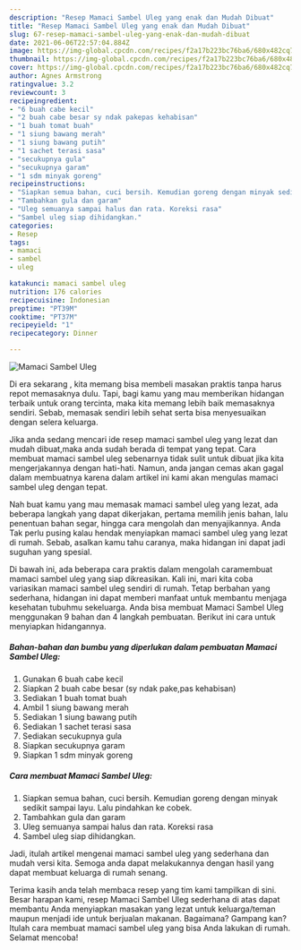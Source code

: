 ```yaml
---
description: "Resep Mamaci Sambel Uleg yang enak dan Mudah Dibuat"
title: "Resep Mamaci Sambel Uleg yang enak dan Mudah Dibuat"
slug: 67-resep-mamaci-sambel-uleg-yang-enak-dan-mudah-dibuat
date: 2021-06-06T22:57:04.884Z
image: https://img-global.cpcdn.com/recipes/f2a17b223bc76ba6/680x482cq70/mamaci-sambel-uleg-foto-resep-utama.jpg
thumbnail: https://img-global.cpcdn.com/recipes/f2a17b223bc76ba6/680x482cq70/mamaci-sambel-uleg-foto-resep-utama.jpg
cover: https://img-global.cpcdn.com/recipes/f2a17b223bc76ba6/680x482cq70/mamaci-sambel-uleg-foto-resep-utama.jpg
author: Agnes Armstrong
ratingvalue: 3.2
reviewcount: 3
recipeingredient:
- "6 buah cabe kecil"
- "2 buah cabe besar sy ndak pakepas kehabisan"
- "1 buah tomat buah"
- "1 siung bawang merah"
- "1 siung bawang putih"
- "1 sachet terasi sasa"
- "secukupnya gula"
- "secukupnya garam"
- "1 sdm minyak goreng"
recipeinstructions:
- "Siapkan semua bahan, cuci bersih. Kemudian goreng dengan minyak sedikit sampai layu. Lalu pindahkan ke cobek."
- "Tambahkan gula dan garam"
- "Uleg semuanya sampai halus dan rata. Koreksi rasa"
- "Sambel uleg siap dihidangkan."
categories:
- Resep
tags:
- mamaci
- sambel
- uleg

katakunci: mamaci sambel uleg 
nutrition: 176 calories
recipecuisine: Indonesian
preptime: "PT39M"
cooktime: "PT37M"
recipeyield: "1"
recipecategory: Dinner

---
```



![Mamaci Sambel Uleg](https://img-global.cpcdn.com/recipes/f2a17b223bc76ba6/680x482cq70/mamaci-sambel-uleg-foto-resep-utama.jpg)

Di era  sekarang , kita memang bisa membeli masakan praktis tanpa harus repot memasaknya dulu. Tapi, bagi kamu yang mau memberikan hidangan terbaik untuk orang tercinta, maka kita memang lebih baik memasaknya sendiri. Sebab, memasak sendiri lebih sehat serta bisa menyesuaikan dengan selera keluarga.

Jika anda sedang mencari ide resep mamaci sambel uleg yang lezat dan mudah dibuat,maka anda sudah berada di tempat yang tepat. Cara membuat mamaci sambel uleg  sebenarnya tidak sulit untuk dibuat jika kita mengerjakannya dengan hati-hati. Namun, anda jangan cemas akan gagal dalam membuatnya 
karena dalam artikel ini kami akan mengulas mamaci sambel uleg dengan tepat.  



Nah buat kamu yang mau memasak mamaci sambel uleg yang lezat, ada beberapa langkah yang dapat dikerjakan, pertama memilih jenis bahan, lalu penentuan bahan segar, hingga cara mengolah dan menyajikannya. Anda Tak perlu pusing kalau hendak menyiapkan mamaci sambel uleg yang lezat di rumah. Sebab, asalkan kamu  tahu caranya, maka hidangan ini dapat jadi suguhan yang spesial.

Di bawah ini, ada beberapa cara praktis  dalam mengolah caramembuat mamaci sambel uleg yang siap dikreasikan. Kali ini, mari kita coba variasikan mamaci sambel uleg sendiri di rumah. Tetap berbahan yang sederhana, hidangan ini dapat memberi manfaat untuk membantu menjaga kesehatan tubuhmu sekeluarga. Anda bisa membuat Mamaci Sambel Uleg menggunakan 9 bahan dan 4 langkah pembuatan. Berikut ini cara untuk menyiapkan hidangannya.

<!--inarticleads1-->

##### Bahan-bahan dan bumbu yang diperlukan dalam pembuatan Mamaci Sambel Uleg:

1. Gunakan 6 buah cabe kecil
1. Siapkan 2 buah cabe besar (sy ndak pake,pas kehabisan)
1. Sediakan 1 buah tomat buah
1. Ambil 1 siung bawang merah
1. Sediakan 1 siung bawang putih
1. Sediakan 1 sachet terasi sasa
1. Sediakan secukupnya gula
1. Siapkan secukupnya garam
1. Siapkan 1 sdm minyak goreng




<!--inarticleads2-->

##### Cara membuat Mamaci Sambel Uleg:

1. Siapkan semua bahan, cuci bersih. Kemudian goreng dengan minyak sedikit sampai layu. Lalu pindahkan ke cobek.
1. Tambahkan gula dan garam
1. Uleg semuanya sampai halus dan rata. Koreksi rasa
1. Sambel uleg siap dihidangkan.




Jadi, itulah artikel mengenai  mamaci sambel uleg  yang sederhana dan mudah versi kita. Semoga anda dapat melakukannya dengan hasil yang dapat membuat keluarga di rumah senang. 

Terima kasih anda telah membaca resep yang tim kami tampilkan di sini. Besar harapan kami, resep  Mamaci Sambel Uleg sederhana di atas dapat membantu Anda menyiapkan masakan yang lezat untuk keluarga/teman maupun menjadi ide untuk berjualan makanan. Bagaimana? Gampang kan? Itulah cara membuat mamaci sambel uleg yang bisa Anda lakukan di rumah. Selamat mencoba!

